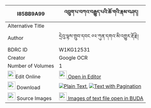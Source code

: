 |I85BB9A99|འབྲུག་པ་བཀའ་བརྒྱུད་པའི་ཆོ་གའི་རྣམ་བཤད། 
| --- | --- 
|Alternative Title |
|Author| དྲེའུ་ལྷས་གྲུབ་དབང ༠༢་ཀུན་དགའ་མི་འགྱུར་རྡོ་རྗེ།
|BDRC ID | W1KG12531
|Creator | Google OCR
|Number of Volumes| 1
|<img width="25" src="https://img.icons8.com/color/25/000000/edit-property.png">Edit Online| [<img width="25" src="https://avatars.githubusercontent.com/u/45091458?s=200&v=4"> Open in Editor](http://editor.openpecha.org/I85BB9A99)
|<img width="25" src="https://img.icons8.com/fluent/48/000000/download-2.png"/>  Download | [![](https://img.icons8.com/color/20/000000/txt.png)Plain Text](https://github.com/Openpecha/I85BB9A99/releases/download/v1/drukpa_ka_gyupa_i_choga_i_nams_plain_I85BB9A99.zip), [![](https://img.icons8.com/color/20/000000/txt.png)Text with Pagination](https://github.com/Openpecha/I85BB9A99/releases/download/v1/drukpa_ka_gyupa_i_choga_i_nams_pages_I85BB9A99.zip)
|<img width="25" src="https://img.icons8.com/plasticine/100/000000/pictures-folder.png"/>  Source Images | [<img width="25" src="https://library.bdrc.io/icons/BUDA-small.svg"> Images of text file open in BUDA](https://library.bdrc.io/show/bdr:W1KG12531)